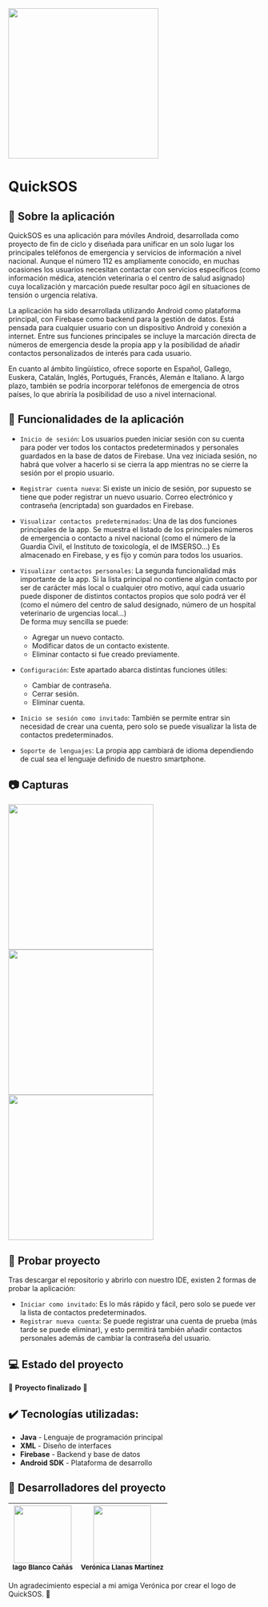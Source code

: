 <img src="https://github.com/user-attachments/assets/eede44f0-0bbb-4ef0-8590-42a349de3d33" width=300>

# QuickSOS

## 📝 Sobre la aplicación

QuickSOS es una aplicación para móviles Android, desarrollada como proyecto de fin de ciclo y diseñada para unificar en un solo lugar los principales teléfonos de emergencia y servicios de información a nivel nacional. Aunque el número 112 es ampliamente conocido, en muchas ocasiones los usuarios necesitan contactar con servicios específicos (como información médica, atención veterinaria o el centro de salud asignado) cuya localización y marcación puede resultar poco ágil en situaciones de tensión o urgencia relativa.

La aplicación ha sido desarrollada utilizando Android como plataforma principal, con Firebase como backend para la gestión de datos. Está pensada para cualquier usuario con un dispositivo Android y conexión a internet. Entre sus funciones principales se incluye la marcación directa de números de emergencia desde la propia app y la posibilidad de añadir contactos personalizados de interés para cada usuario.

En cuanto al ámbito lingüístico, ofrece soporte en Español, Gallego, Euskera, Catalán, Inglés, Portugués, Francés, Alemán e Italiano. A largo plazo, también se podría incorporar teléfonos de emergencia de otros países, lo que abriría la posibilidad de uso a nivel internacional.

## :iphone: Funcionalidades de la aplicación
- `Inicio de sesión`: Los usuarios pueden iniciar sesión con su cuenta para poder ver todos los contactos predeterminados y personales guardados en la base de datos de Firebase. Una vez iniciada sesión, no habrá que volver a hacerlo si se cierra la app mientras no se cierre la sesión por el propio usuario.
  
- `Registrar cuenta nueva`: Si existe un inicio de sesión, por supuesto se tiene que poder registrar un nuevo usuario. Correo electrónico y contraseña (encriptada) son guardados en Firebase.
  
- `Visualizar contactos predeterminados`: Una de las dos funciones principales de la app. Se muestra el listado de los principales números de emergencia o contacto a nivel nacional (como el número de la Guardia Civil, el Instituto de toxicología, el de IMSERSO...) Es almacenado en Firebase, y es fijo y común para todos los usuarios.
  
- `Visualizar contactos personales`: La segunda funcionalidad más importante de la app. Si la lista principal no contiene algún contacto por ser de carácter más local o cualquier otro motivo, aquí cada usuario puede disponer de distintos contactos propios que solo podrá ver él (como el número del centro de salud designado, número de un hospital veterinario de urgencias local...)  
De forma muy sencilla se puede:
  - Agregar un nuevo contacto.
  - Modificar datos de un contacto existente.
  - Eliminar contacto si fue creado previamente.
    
- `Configuración`: Este apartado abarca distintas funciones útiles:
  - Cambiar de contraseña.
  - Cerrar sesión.
  - Eliminar cuenta.
 
- `Inicio se sesión como invitado`: También se permite entrar sin necesidad de crear una cuenta, pero solo se puede visualizar la lista de contactos predeterminados.

- `Soporte de lenguajes`: La propia app cambiará de idioma dependiendo de cual sea el lenguaje definido de nuestro smartphone.

## :camera: Capturas

<img src="https://github.com/user-attachments/assets/fb7d0796-bd7d-4fe9-8876-fc35a5018c53" width=290> <img src="https://github.com/user-attachments/assets/7b07cb4a-6202-4552-810a-0bd38f020a57" width=290> 
<img src="https://github.com/user-attachments/assets/687fa010-e2c5-4128-bbf4-f27266a0ed81" width=290>

## :eyes: Probar proyecto

Tras descargar el repositorio y abrirlo con nuestro IDE, existen 2 formas de probar la aplicación:
 - `Iniciar como invitado`: Es lo más rápido y fácil, pero solo se puede ver la lista de contactos predeterminados.
 - `Registrar nueva cuenta`: Se puede registrar una cuenta de prueba (más tarde se puede eliminar), y esto permitirá también añadir contactos personales además de cambiar la contraseña del usuario.

## :computer: Estado del proyecto

:confetti_ball: **Proyecto finalizado** :confetti_ball:

## :heavy_check_mark: Tecnologías utilizadas:

- **Java** - Lenguaje de programación principal
- **XML** - Diseño de interfaces
- **Firebase** - Backend y base de datos
- **Android SDK** - Plataforma de desarrollo

## :construction_worker: Desarrolladores del proyecto

| <img src="https://avatars.githubusercontent.com/u/181847143?v=4" width=115><br><sub>Iago Blanco Cañás</sub> | <img src="https://github.com/user-attachments/assets/155290f9-b449-44dd-a52f-f8e1ffa1028b" width=115><br><sub>Verónica Llanas Martínez</sub> |
| :---: | :---: |

Un agradecimiento especial a mi amiga Verónica por crear el logo de QuickSOS. :blue_heart:



